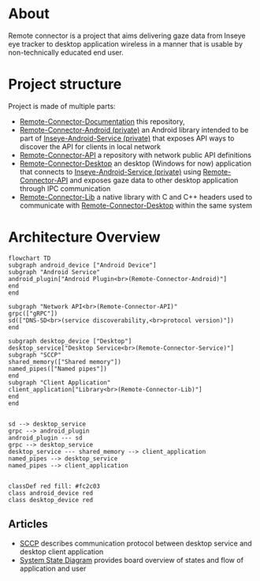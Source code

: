 # About

Remote connector is a project that aims delivering gaze data from Inseye eye tracker to desktop application wireless in a manner that is usable by non-technically educated end user.

# Project structure

Project is made of multiple parts:
- [Remote-Connector-Documentation](https://github.com/Inseye/Inseye-Remote-Connector-Documentation) this repository, 
- [Remote-Connector-Android (private)](https://github.com/Inseye/Remote-Connector-Android) an Android library intended to be part of [Inseye-Android-Service (private)](https://github.com/Inseye/Inseye-Android-Service) that exposes API ways to discover the API for clients in local network
- [Remote-Connector-API](https://github.com/Inseye/Inseye-Remote-Connector-API) a repository with network public API definitions
- [Remote-Connector-Desktop](https://github.com/Inseye/Inseye-Remote-Connector-Desktop) an desktop (Windows for now) application that connects to [Inseye-Android-Service (private)](https://github.com/Inseye/Inseye-Android-Service) using [Remote-Connector-API](https://github.com/Inseye/Inseye-Remote-Connector-API) and exposes gaze data to other desktop application through IPC communication
- [Remote-Connector-Lib](https://github.com/Inseye/Inseye-Remote-Connector-Lib) a native library with C and C++ headers used to communicate with [Remote-Connector-Desktop](https://github.com/Inseye/Inseye-Remote-Connector-Desktop) within the same system

# Architecture Overview

```mermaid 
flowchart TD
subgraph android_device ["Android Device"]
subgraph "Android Service"
android_plugin["Android Plugin<br>(Remote-Connector-Android)"]
end
end

subgraph "Network API<br>(Remote-Connector-API)"
grpc(["gRPC"])
sd(["DNS-SD<br>(service discoverability,<br>protocol version)"]) 
end

subgraph desktop_device ["Desktop"]
desktop_service["Desktop Service<br>(Remote-Connector-Service)"]
subgraph "SCCP"
shared_memory(["Shared memory"])
named_pipes(["Named pipes"])
end
subgraph "Client Application"
client_application["Library<br>(Remote-Connector-Lib)"]
end
end


sd --> desktop_service
grpc --> android_plugin
android_plugin --- sd
grpc --> desktop_service
desktop_service --- shared_memory --> client_application
named_pipes --> desktop_service
named_pipes --> client_application


classDef red fill: #fc2c03
class android_device red
class desktop_device red
```

## Articles
- [SCCP](./SCCP.md) describes communication protocol between desktop service and desktop client application
- [System State Diagram](./SystemStateDiagram.md) provides board overview of states and flow of application and user